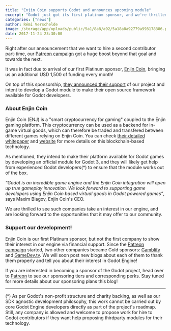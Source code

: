 ```yaml
---
title: "Enjin Coin supports Godot and announces upcoming module"
excerpt: "Godot just got its first platinum sponsor, and we're thrilled to announce that it's Enjin Coin, a smart cryptocurrency designed for virtual goods in games! They are working on a module to integrate their open source framework in Godot 3."
categories: ["news"]
author: Rémi Verschelde
image: /storage/app/uploads/public/5a1/8a8/a92/5a18a8a92779a993178386.png
date: 2017-11-24 23:30:00
---
```

Right after our announcement that we want to hire a second contributor part-time, our [Patreon campaign](https://patreon.com/godotengine) got a huge boost beyond that goal and towards the next.

It was in fact due to arrival of our first Platinum sponsor, [Enjin Coin](https://enjincoin.io/), bringing us an additional USD 1,500 of funding every month!

On top of this sponsorship, [they announced their support](https://medium.com/enjin-coin/enjin-coin-joins-forces-with-godot-5596bfd07e41) of our project and intent to develop a Godot module to make their open source framework available for Godot developers.

### About Enjin Coin

Enjin Coin (ENJ) is a "smart cryptocurrency for gaming" coupled to the Enjin gaming platform. This cryptocurrency can be used as a backend for in-game virtual goods, which can therefore be traded and transfered between different games relying on Enjin Coin. You can check [their detailed whitepaper](https://enjincoin.io/enjincoin_whitepaper.pdf) and [website](https://enjincoin.io) for more details on this blockchain-based technology.

As mentioned, they intend to make their platform available for Godot games by developing an official module for Godot 3, and they will likely get help from experienced Godot developers(*) to ensure that the module works out of the box.

*“Godot is an incredible game engine and the Enjin Coin integration will open up true gameplay innovation. We look forward to supporting game developers using Enjin Coin based virtual goods in Godot powered games”*, says Maxim Blagov, Enjin Coin's CEO.

We are thrilled to see such companies take an interest in our engine, and are looking forward to the opportunities that it may offer to our community.

### Support our development!

Enjin Coin is our first Platinum sponsor, but not the first company to show their interest in our engine via financial support. Since the [Patreon campaign](https://patreon.com/godotengine) started, two other companies became Gold sponsors: [Gamblify](https://www.gamblify.com) and [GameDev.tv](http://gamedev.tv). We will soon post new blogs about each of them to thank them properly and tell you about their interest in Godot Engine!

If you are interested in becoming a sponsor of the Godot project, head over to [Patreon](https://patreon.com/godotengine) to see our sponsoring tiers and corresponding perks. Stay tuned for more details about our sponsoring plans this blog!

-----

(*) As per Godot's non-profit structure and charity backing, as well as our SDK agnostic development philosophy, this work cannot be carried out by core Godot Engine developers directly as part of the project's roadmap. Still, any company is allowed and welcome to propose work for hire to Godot contributors if they want help proposing thirdparty modules for their technology.
